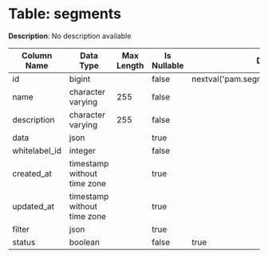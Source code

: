 # Table: segments

**Description**: No description available

| Column Name | Data Type | Max Length | Is Nullable | Default | Primary Key | Foreign Key |
|-------------|-----------|------------|-------------|---------|-------------|-------------|
| id | bigint |  | false | nextval('pam.segments_id_seq'::regclass) | segments | segments |
| name | character varying | 255 | false |  |  |  |
| description | character varying | 255 | false |  |  |  |
| data | json |  | true |  |  |  |
| whitelabel_id | integer |  | false |  | segments | whitelabels |
| created_at | timestamp without time zone |  | true |  |  |  |
| updated_at | timestamp without time zone |  | true |  |  |  |
| filter | json |  | true |  |  |  |
| status | boolean |  | false | true |  |  |
